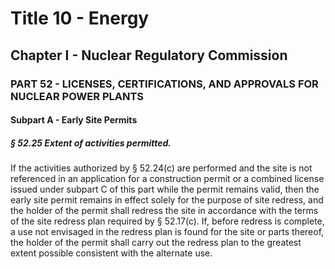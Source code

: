 
# Title 10 - Energy
## Chapter I - Nuclear Regulatory Commission
### PART 52 - LICENSES, CERTIFICATIONS, AND APPROVALS FOR NUCLEAR POWER PLANTS
#### Subpart A - Early Site Permits
##### § 52.25 Extent of activities permitted.

If the activities authorized by § 52.24(c) are performed and the site is not referenced in an application for a construction permit or a combined license issued under subpart C of this part while the permit remains valid, then the early site permit remains in effect solely for the purpose of site redress, and the holder of the permit shall redress the site in accordance with the terms of the site redress plan required by § 52.17(c). If, before redress is complete, a use not envisaged in the redress plan is found for the site or parts thereof, the holder of the permit shall carry out the redress plan to the greatest extent possible consistent with the alternate use.
